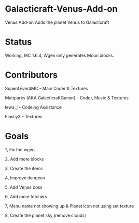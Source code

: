 Galacticraft-Venus-Add-on
=========================

Venus Add-on Adds the planet Venus to Galacticraft

Status
=========================

Working, MC 1.6.4, Wgen only generates Moon blocks.

Contributors
=========================

Super4Ever4MC - Main Coder & Textures

Mattparks (AKA GalacticraftGamer) - Coder, Music & Textures

lewa_j - Codeing Assistance 

Flashy3 - Textures

Goals
=========================

1, Fix the wgen

2, Add more blocks

3, Create the items

4, Improve dungeon

5, Add Venus boss

6, Add more fetchers 

7, Menu name not showing up & Planet icon not using set texture

8, Create the planet sky (remove clouds)
